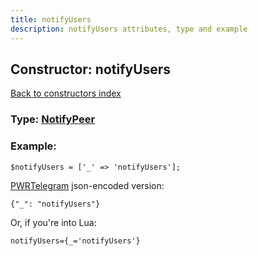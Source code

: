 ```yaml
---
title: notifyUsers
description: notifyUsers attributes, type and example
---
```

## Constructor: notifyUsers  
[Back to constructors index](index.md)






### Type: [NotifyPeer](../types/NotifyPeer.md)


### Example:

```
$notifyUsers = ['_' => 'notifyUsers'];
```  

[PWRTelegram](https://pwrtelegram.xyz) json-encoded version:

```
{"_": "notifyUsers"}
```


Or, if you're into Lua:  


```
notifyUsers={_='notifyUsers'}

```


